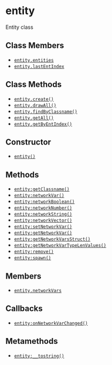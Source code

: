 entity
======

Entity class

Class Members
-------------

* [`entity.entities`](api/entity.entities)
* [`entity.lastEntIndex`](api/entity.lastEntIndex)

Class Methods
-------------

* [`entity.create()`](api/entity.create)
* [`entity.drawAll()`](api/entity.drawAll)
* [`entity.findByClassname()`](api/entity.findByClassname)
* [`entity.getAll()`](api/entity.getAll)
* [`entity.getByEntIndex()`](api/entity.getByEntIndex)

Constructor
-----------

* [`entity()`](api/entity.entity)

Methods
-------

* [`entity:getClassname()`](api/entity.getClassname)
* [`entity:networkVar()`](api/entity.networkVar)
* [`entity:networkBoolean()`](api/entity.networkBoolean)
* [`entity:networkNumber()`](api/entity.networkNumber)
* [`entity:networkString()`](api/entity.networkString)
* [`entity:networkVector()`](api/entity.networkVector)
* [`entity:setNetworkVar()`](api/entity.setNetworkVar)
* [`entity:getNetworkVar()`](api/entity.getNetworkVar)
* [`entity:getNetworkVarsStruct()`](api/entity.getNetworkVarsStruct)
* [`entity:getNetworkVarTypeLenValues()`](api/entity.getNetworkVarTypeLenValues)
* [`entity:remove()`](api/entity.remove)
* [`entity:spawn()`](api/entity.spawn)

Members
-------

* [`entity.networkVars`](api/entity.networkVars)

Callbacks
---------

* [`entity:onNetworkVarChanged()`](api/entity.onNetworkVarChanged)

Metamethods
-----------

* [`entity:__tostring()`](api/entity.__tostring)

